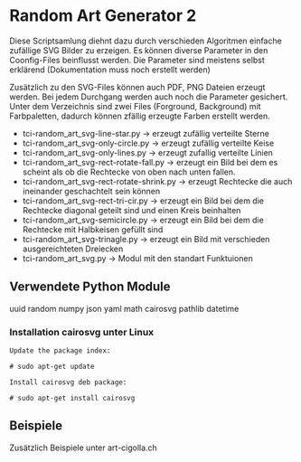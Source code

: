 # Random Art Generator 2

Diese Scriptsamlung diehnt dazu durch verschieden Algoritmen einfache zufällige SVG Bilder zu erzeigen.
Es können diverse Parameter in den Coonfig-Files beinflusst werden. Die Parameter sind meistens selbst erklärend (Dokumentation muss noch erstellt werden)

Zusätzlich zu den SVG-Files können auch PDF, PNG Dateien erzeugt werden. Bei jedem Durchgang werden auch noch die Parameter gesichert.
Unter dem Verzeichnis sind zwei Files (Forground, Background) mit Farbpaletten, dadurch können zfällig erzeugte Farben erstellt werden.

* tci-random_art_svg-line-star.py   -> erzeugt zufällig verteilte Sterne
* tci-random_art_svg-only-circle.py -> erzeugt zufällig verteilte Keise
* tci-random_art_svg-only-lines.py -> erzeugt zufallig verteilte Linien 
* tci-random_art_svg-rect-rotate-fall.py -> erzeugt ein Bild bei dem es scheint als ob die Rechtecke von oben nach unten fallen.
* tci-random_art_svg-rect-rotate-shrink.py -> erzeugt Rechtecke die auch ineinander geschachtelt sein können
* tci-random_art_svg-rect-tri-cir.py -> erzeugt ein Bild bei dem die Rechtecke diagonal geteilt sind und einen Kreis beinhalten
* tci-random_art_svg-semicircle.py -> erzeugt ein Bild bei dem die Rechtecke mit Halbkeisen gefüllt sind
* tci-random_art_svg-trinagle.py -> erzeugt ein Bild mit verschieden ausgereichteten Dreiecken
* tci-random_art_svg.py -> Modul mit den standart Funktuionen 

## Verwendete Python Module

uuid
random
numpy
json
yaml
math
cairosvg
pathlib
datetime

### Installation cairosvg unter Linux


    Update the package index:

    # sudo apt-get update

    Install cairosvg deb package:

    # sudo apt-get install cairosvg






## Beispiele







Zusätzlich Beispiele unter art-cigolla.ch
